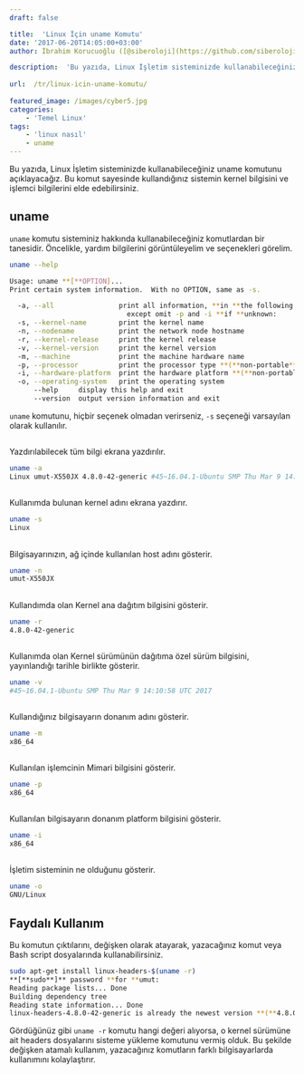 ```yaml
---
draft: false

title:  'Linux İçin uname Komutu'
date: '2017-06-20T14:05:00+03:00'
author: İbrahim Korucuoğlu ([@siberoloji](https://github.com/siberoloji))

description:  'Bu yazıda, Linux İşletim sisteminizde kullanabileceğiniz uname komutunu açıklayacağız. Bu komut sayesinde kullandığınız sistemin kernel bilgisini ve işlemci bilgilerini elde edebilirsiniz.' 
 
url:  /tr/linux-icin-uname-komutu/
 
featured_image: /images/cyber5.jpg
categories:
    - 'Temel Linux'
tags:
    - 'linux nasıl'
    - uname
---
```



Bu yazıda, Linux İşletim sisteminizde kullanabileceğiniz uname komutunu açıklayacağız. Bu komut sayesinde kullandığınız sistemin kernel bilgisini ve işlemci bilgilerini elde edebilirsiniz.



## uname



`uname` komutu sisteminiz hakkında kullanabileceğiniz komutlardan bir tanesidir. Öncelikle, yardım bilgilerini görüntüleyelim ve seçenekleri görelim.


```bash
uname --help

Usage: uname **[**OPTION]...
Print certain system information.  With no OPTION, same as -s.

  -a, --all                print all information, **in **the following order,
                             except omit -p and -i **if **unknown:
  -s, --kernel-name        print the kernel name
  -n, --nodename           print the network node hostname
  -r, --kernel-release     print the kernel release
  -v, --kernel-version     print the kernel version
  -m, --machine            print the machine hardware name
  -p, --processor          print the processor type **(**non-portable**)**
  -i, --hardware-platform  print the hardware platform **(**non-portable**)**
  -o, --operating-system   print the operating system
      --help     display this help and exit
      --version  output version information and exit
```



`uname` komutunu, hiçbir seçenek olmadan verirseniz, `-s` seçeneği varsayılan olarak kullanılır.



## 



Yazdırılabilecek tüm bilgi ekrana yazdırılır.


```bash
uname -a
Linux umut-X550JX 4.8.0-42-generic #45~16.04.1-Ubuntu SMP Thu Mar 9 14:10:58 UTC 2017 x86_64 x86_64 x86_64 GNU/Linux
```



## 



Kullanımda bulunan kernel adını ekrana yazdırır.


```bash
uname -s
Linux
```



## 



Bilgisayarınızın, ağ içinde kullanılan host adını gösterir.


```bash
uname -n
umut-X550JX
```



## 



Kullandımda olan Kernel ana dağıtım bilgisini gösterir.


```bash
uname -r
4.8.0-42-generic
```



## 



Kullanımda olan Kernel sürümünün dağıtıma özel sürüm bilgisini, yayınlandığı tarihle birlikte gösterir.


```bash
uname -v
#45~16.04.1-Ubuntu SMP Thu Mar 9 14:10:58 UTC 2017
```



## 



Kullandığınız bilgisayarın donanım adını gösterir.


```bash
uname -m
x86_64
```



## 



Kullanılan işlemcinin Mimari bilgisini gösterir.


```bash
uname -p
x86_64
```



## 



Kullanılan bilgisayarın donanım platform bilgisini gösterir.


```bash
uname -i
x86_64
```



## 



İşletim sisteminin ne olduğunu gösterir.


```bash
uname -o
GNU/Linux
```



## Faydalı Kullanım



Bu komutun çıktılarını, değişken olarak atayarak, yazacağınız komut veya Bash script dosyalarında kullanabilirsiniz.


```bash
sudo apt-get install linux-headers-$(uname -r)
**[**sudo**]** password **for **umut: 
Reading package lists... Done
Building dependency tree       
Reading state information... Done
linux-headers-4.8.0-42-generic is already the newest version **(**4.8.0-42.45~16.04.1**)**.
```



Gördüğünüz gibi `uname -r` komutu hangi değeri alıyorsa, o kernel sürümüne ait headers dosyalarını sisteme yükleme komutunu vermiş olduk. Bu şekilde değişken atamalı kullanım, yazacağınız komutların farklı bilgisayarlarda kullanımını kolaylaştırır.
